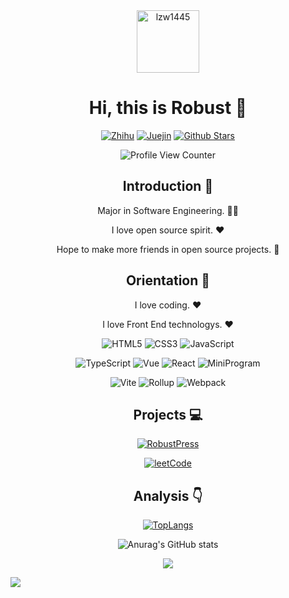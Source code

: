<div align=center>

<img alt="lzw1445" src="https://avatars.githubusercontent.com/u/31646984?v=4" width=100 />

# Hi, this is Robust :wave:

<p>


[![Zhihu](https://img.shields.io/badge/dynamic/json?color=142026&labelColor=0066ff&logo=zhihu&logoColor=white&label=zhihu%20fans&query=%24.data.totalSubs&url=https%3A%2F%2Fapi.spencerwoo.com%2Fsubstats%2F%3Fsource%3Dzhihu%26queryKey%3Drobust)](https://www.zhihu.com/people/kaxijun)
[![Juejin](https://img.shields.io/badge/juejin-Robust-1e80ff?logo=bytedance)](https://juejin.cn/user/1398234521013304)
[![Github Stars](https://img.shields.io/github/stars/lzw1445?color=faf408&label=github%20stars&logo=github)](https://github.com/lzw1445)

</p>


![Profile View Counter](https://komarev.com/ghpvc/?username=lzw1445)

## Introduction :raised_hands:

Major in Software Engineering. :man_technologist:

I love open source spirit. :heart:

Hope to make more friends in open source projects. :eyes:

## Orientation :dart:

I love coding. :heart:

I love Front End technologys. :heart:

<p>

![HTML5](https://img.shields.io/badge/-HTML5-red?logo=html5&logoColor=white)
![CSS3](https://img.shields.io/badge/-CSS3-blue?logo=css3&logoColor=white)
![JavaScript](https://img.shields.io/badge/-JavaScript-yellow?logo=javascript&logoColor=white)

</p>

<p>

![TypeScript](https://img.shields.io/badge/-TypeScript-blue?logo=typescript&logoColor=white)
![Vue](https://img.shields.io/badge/-Vue-34495e?logo=vue.js)
![React](https://img.shields.io/badge/-React-282c34?logo=react)
![MiniProgram](https://img.shields.io/badge/-MiniProgram-07c160?logo=wechat&logoColor=white)

</p>

<p>

![Vite](https://img.shields.io/badge/-Vite-646cff?logo=vite&logoColor=white)
![Rollup](https://img.shields.io/badge/-Rollup-ef3335?logo=rollup.js&logoColor=white)
![Webpack](https://img.shields.io/badge/-Webpack-1a6bac?logo=webpack)

</p>

## Projects :computer:

[![RobustPress](https://github-readme-stats.vercel.app/api/pin/?username=lzw1445&repo=RobustPress)](https://github.com/lzw1445/RobustPress)

[![leetCode](https://github-readme-stats.vercel.app/api/pin/?username=lzw1445&repo=leetCode)](https://github.com/lzw1445/leetCode)

## Analysis :point_down:

[![TopLangs](https://github-readme-stats.vercel.app/api/top-langs/?username=lzw1445&layout=compact)](https://github.com/anuraghazra/github-readme-stats)

![Anurag's GitHub stats](https://github-readme-stats.vercel.app/api?username=lzw1445&show_icons=true&bg_color=30,e96443,904e95&title_color=fff&text_color=fff)

![](https://github-profile-trophy.vercel.app/?username=lzw1445&theme=flat&column=7&margin-w=10)

</div>

![](https://hit.yhype.me/github/profile?user_id=6211352)
